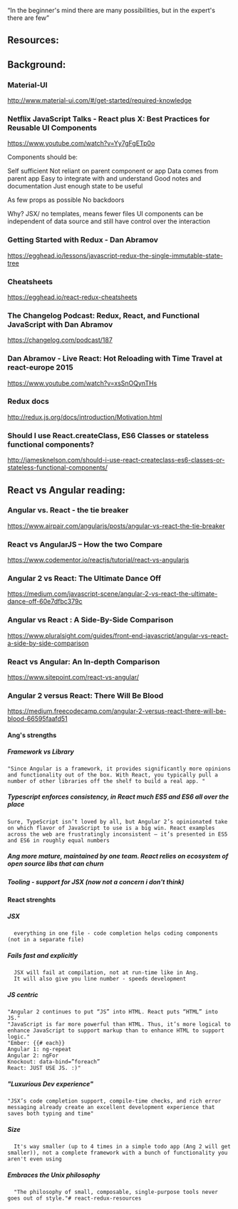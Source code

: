 
“In the beginner's mind there are many possibilities, but in the expert's there are few”

## Resources:

## Background:
### Material-UI
http://www.material-ui.com/#/get-started/required-knowledge

### Netflix JavaScript Talks - React plus X: Best Practices for Reusable UI Components
https://www.youtube.com/watch?v=Yy7gFgETp0o

  Components should be:

  Self sufficient
    Not reliant on parent component or app
    Data comes from parent app
  Easy to integrate with and understand
    Good notes and documentation
  Just enough state to be useful

  As few props as possible
  No backdoors

  Why?
  JSX/ no templates, means fewer files
  UI components can be independent of data source and still have control over the interaction


### Getting Started with Redux - Dan Abramov
https://egghead.io/lessons/javascript-redux-the-single-immutable-state-tree

### Cheatsheets
https://egghead.io/react-redux-cheatsheets


### The Changelog Podcast: Redux, React, and Functional JavaScript with Dan Abramov
https://changelog.com/podcast/187

### Dan Abramov - Live React: Hot Reloading with Time Travel at react-europe 2015
https://www.youtube.com/watch?v=xsSnOQynTHs

### Redux docs
http://redux.js.org/docs/introduction/Motivation.html

### Should I use React.createClass, ES6 Classes or stateless functional components?
http://jamesknelson.com/should-i-use-react-createclass-es6-classes-or-stateless-functional-components/


## React vs Angular reading:

### Angular vs. React - the tie breaker
https://www.airpair.com/angularjs/posts/angular-vs-react-the-tie-breaker

### React vs AngularJS – How the two Compare
https://www.codementor.io/reactjs/tutorial/react-vs-angularjs

### Angular 2 vs React: The Ultimate Dance Off
https://medium.com/javascript-scene/angular-2-vs-react-the-ultimate-dance-off-60e7dfbc379c

### Angular vs React : A Side-By-Side Comparison
https://www.pluralsight.com/guides/front-end-javascript/angular-vs-react-a-side-by-side-comparison

### React vs Angular: An In-depth Comparison
https://www.sitepoint.com/react-vs-angular/

### Angular 2 versus React: There Will Be Blood
https://medium.freecodecamp.com/angular-2-versus-react-there-will-be-blood-66595faafd51

#### Ang's strengths
##### Framework vs Library
    "Since Angular is a framework, it provides significantly more opinions and functionality out of the box. With React, you typically pull a number of other libraries off the shelf to build a real app. "

##### Typescript enforces consistency, in React much ES5 and ES6 all over the place
    Sure, TypeScript isn’t loved by all, but Angular 2’s opinionated take on which flavor of JavaScript to use is a big win. React examples across the web are frustratingly inconsistent — it’s presented in ES5 and ES6 in roughly equal numbers

##### Ang more mature, maintained by one team. React relies on ecosystem of open source libs that can churn

##### Tooling - support for JSX (now not a concern i don't think)

#### React strenghts
##### JSX
      everything in one file - code completion helps coding components (not in a separate file)

##### Fails fast and explicitly
      JSX will fail at compilation, not at run-time like in Ang.
      It will also give you line number - speeds development

##### JS centric
    "Angular 2 continues to put “JS” into HTML. React puts “HTML” into JS."
    "JavaScript is far more powerful than HTML. Thus, it’s more logical to enhance JavaScript to support markup than to enhance HTML to support logic."
    "Ember: {{# each}}
    Angular 1: ng-repeat
    Angular 2: ngFor
    Knockout: data-bind=”foreach”
    React: JUST USE JS. :)"

##### "Luxurious Dev experience"
    "JSX’s code completion support, compile-time checks, and rich error messaging already create an excellent development experience that saves both typing and time"

##### Size
      It's way smaller (up to 4 times in a simple todo app (Ang 2 will get smaller)), not a complete framework with a bunch of functionality you aren't even using

##### Embraces the Unix philosophy
      "The philosophy of small, composable, single-purpose tools never goes out of style."# react-redux-resources
